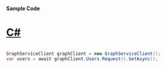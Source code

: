#### Sample Code
# [C#](#tab/Csharp)

```C#

GraphServiceClient graphClient = new GraphServiceClient();
var users = await graphClient.Users.Request().GetAsync();

```